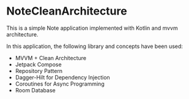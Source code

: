 # NoteCleanArchitecture

This is a simple Note application implemented with Kotlin and mvvm architecture.

In this application, the following library and concepts have been used:

- MVVM + Clean Architecture
- Jetpack Compose
- Repository Pattern
- Dagger-Hilt for Dependency Injection
- Coroutines for Async Programming
- Room Database
